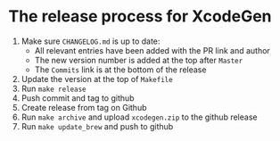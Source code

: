 # The release process for XcodeGen

1. Make sure `CHANGELOG.md` is up to date:
   - All relevant entries have been added with the PR link and author
   - The new version number is added at the top after `Master`
   - The `Commits` link is at the bottom of the release
1. Update the version at the top of `Makefile`
1. Run `make release`
1. Push commit and tag to github
1. Create release from tag on Github
1. Run `make archive` and upload `xcodegen.zip` to the github release
1. Run `make update_brew` and push to github
